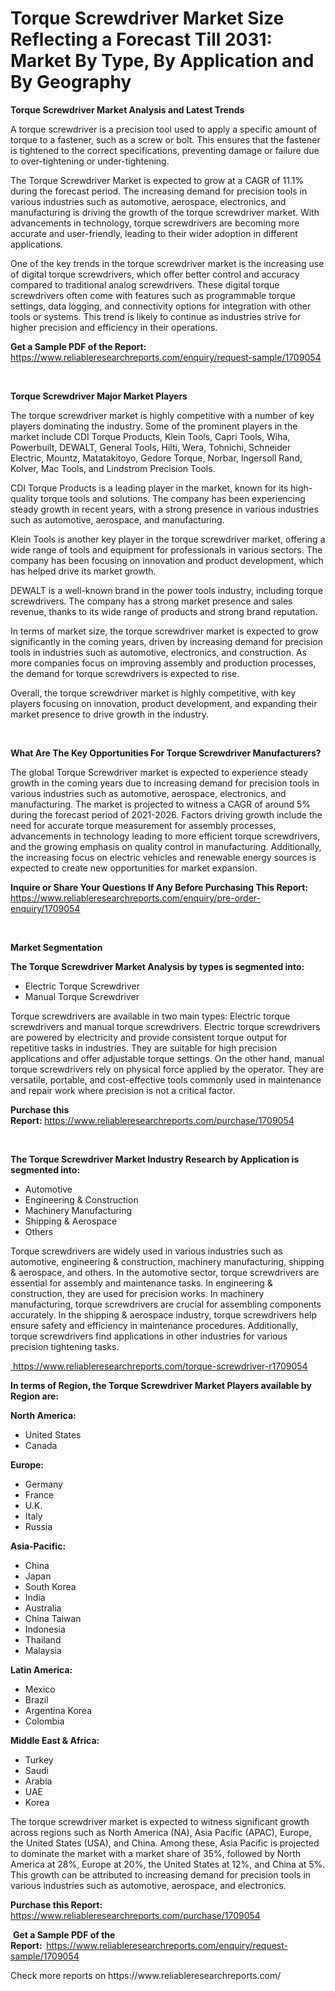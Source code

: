 <p><h1>Torque Screwdriver Market Size Reflecting a Forecast Till 2031: Market By Type, By Application and By Geography</h1></p><p><strong>Torque Screwdriver Market Analysis and Latest Trends</strong></p>
<p><p>A torque screwdriver is a precision tool used to apply a specific amount of torque to a fastener, such as a screw or bolt. This ensures that the fastener is tightened to the correct specifications, preventing damage or failure due to over-tightening or under-tightening.</p><p>The Torque Screwdriver Market is expected to grow at a CAGR of 11.1% during the forecast period. The increasing demand for precision tools in various industries such as automotive, aerospace, electronics, and manufacturing is driving the growth of the torque screwdriver market. With advancements in technology, torque screwdrivers are becoming more accurate and user-friendly, leading to their wider adoption in different applications.</p><p>One of the key trends in the torque screwdriver market is the increasing use of digital torque screwdrivers, which offer better control and accuracy compared to traditional analog screwdrivers. These digital torque screwdrivers often come with features such as programmable torque settings, data logging, and connectivity options for integration with other tools or systems. This trend is likely to continue as industries strive for higher precision and efficiency in their operations.</p></p>
<p><strong>Get a Sample PDF of the Report:&nbsp;</strong> <a href="https://www.reliableresearchreports.com/enquiry/request-sample/1709054">https://www.reliableresearchreports.com/enquiry/request-sample/1709054</a></p>
<p>&nbsp;</p>
<p><strong>Torque Screwdriver Major Market Players</strong></p>
<p><p>The torque screwdriver market is highly competitive with a number of key players dominating the industry. Some of the prominent players in the market include CDI Torque Products, Klein Tools, Capri Tools, Wiha, Powerbuilt, DEWALT, General Tools, Hilti, Wera, Tohnichi, Schneider Electric, Mountz, Matatakitoyo, Gedore Torque, Norbar, Ingersoll Rand, Kolver, Mac Tools, and Lindstrom Precision Tools.</p><p>CDI Torque Products is a leading player in the market, known for its high-quality torque tools and solutions. The company has been experiencing steady growth in recent years, with a strong presence in various industries such as automotive, aerospace, and manufacturing.</p><p>Klein Tools is another key player in the torque screwdriver market, offering a wide range of tools and equipment for professionals in various sectors. The company has been focusing on innovation and product development, which has helped drive its market growth.</p><p>DEWALT is a well-known brand in the power tools industry, including torque screwdrivers. The company has a strong market presence and sales revenue, thanks to its wide range of products and strong brand reputation.</p><p>In terms of market size, the torque screwdriver market is expected to grow significantly in the coming years, driven by increasing demand for precision tools in industries such as automotive, electronics, and construction. As more companies focus on improving assembly and production processes, the demand for torque screwdrivers is expected to rise.</p><p>Overall, the torque screwdriver market is highly competitive, with key players focusing on innovation, product development, and expanding their market presence to drive growth in the industry.</p></p>
<p>&nbsp;</p>
<p><strong>What Are The Key Opportunities For Torque Screwdriver Manufacturers?</strong></p>
<p><p>The global Torque Screwdriver market is expected to experience steady growth in the coming years due to increasing demand for precision tools in various industries such as automotive, aerospace, electronics, and manufacturing. The market is projected to witness a CAGR of around 5% during the forecast period of 2021-2026. Factors driving growth include the need for accurate torque measurement for assembly processes, advancements in technology leading to more efficient torque screwdrivers, and the growing emphasis on quality control in manufacturing. Additionally, the increasing focus on electric vehicles and renewable energy sources is expected to create new opportunities for market expansion.</p></p>
<p><strong>Inquire or Share Your Questions If Any Before Purchasing This Report:</strong> <a href="https://www.reliableresearchreports.com/enquiry/pre-order-enquiry/1709054">https://www.reliableresearchreports.com/enquiry/pre-order-enquiry/1709054</a></p>
<p>&nbsp;</p>
<p><strong>Market Segmentation</strong></p>
<p><strong>The Torque Screwdriver Market Analysis by types is segmented into:</strong></p>
<p><ul><li>Electric Torque Screwdriver</li><li>Manual Torque Screwdriver</li></ul></p>
<p><p>Torque screwdrivers are available in two main types: Electric torque screwdrivers and manual torque screwdrivers. Electric torque screwdrivers are powered by electricity and provide consistent torque output for repetitive tasks in industries. They are suitable for high precision applications and offer adjustable torque settings. On the other hand, manual torque screwdrivers rely on physical force applied by the operator. They are versatile, portable, and cost-effective tools commonly used in maintenance and repair work where precision is not a critical factor.</p></p>
<p><strong>Purchase this Report:&nbsp;</strong><a href="https://www.reliableresearchreports.com/purchase/1709054">https://www.reliableresearchreports.com/purchase/1709054</a></p>
<p>&nbsp;</p>
<p><strong>The Torque Screwdriver Market Industry Research by Application is segmented into:</strong></p>
<p><ul><li>Automotive</li><li>Engineering & Construction</li><li>Machinery Manufacturing</li><li>Shipping & Aerospace</li><li>Others</li></ul></p>
<p><p>Torque screwdrivers are widely used in various industries such as automotive, engineering & construction, machinery manufacturing, shipping & aerospace, and others. In the automotive sector, torque screwdrivers are essential for assembly and maintenance tasks. In engineering & construction, they are used for precision works. In machinery manufacturing, torque screwdrivers are crucial for assembling components accurately. In the shipping & aerospace industry, torque screwdrivers help ensure safety and efficiency in maintenance procedures. Additionally, torque screwdrivers find applications in other industries for various precision tightening tasks.</p></p>
<p><a href="https://www.reliableresearchreports.com/torque-screwdriver-r1709054">&nbsp;https://www.reliableresearchreports.com/torque-screwdriver-r1709054</a></p>
<p><strong>In terms of Region, the Torque Screwdriver Market Players available by Region are:</strong></p>
<p>
    <p> <strong> North America: </strong>
        <ul>
            <li>United States</li>
            <li>Canada</li>
        </ul>
        </p> 
    <p> <strong> Europe: </strong>
        <ul>
            <li>Germany</li>
            <li>France</li>
            <li>U.K.</li>
            <li>Italy</li>
            <li>Russia</li>
        </ul>
        </p> 
    <p> <strong> Asia-Pacific: </strong>
        <ul>
            <li>China</li>
            <li>Japan</li>
            <li>South Korea</li>
            <li>India</li>
            <li>Australia</li>
            <li>China Taiwan</li>
            <li>Indonesia</li>
            <li>Thailand</li>
            <li>Malaysia</li>
        </ul>
        </p> 
    <p> <strong> Latin America: </strong>
        <ul>
            <li>Mexico</li>
            <li>Brazil</li>
            <li>Argentina Korea</li>
            <li>Colombia</li>
        </ul>
        </p> 
    <p> <strong> Middle East & Africa: </strong>
        <ul>
            <li>Turkey</li>
            <li>Saudi</li>
            <li>Arabia</li>
            <li>UAE</li>
            <li>Korea</li>
        </ul>
    </p>
    </p>
<p><p>The torque screwdriver market is expected to witness significant growth across regions such as North America (NA), Asia Pacific (APAC), Europe, the United States (USA), and China. Among these, Asia Pacific is projected to dominate the market with a market share of 35%, followed by North America at 28%, Europe at 20%, the United States at 12%, and China at 5%. This growth can be attributed to increasing demand for precision tools in various industries such as automotive, aerospace, and electronics.</p></p>
<p><strong>Purchase this Report: </strong><a href="https://www.reliableresearchreports.com/purchase/1709054">https://www.reliableresearchreports.com/purchase/1709054</a></p>
<p>&nbsp;<strong>Get a Sample PDF of the Report:&nbsp;&nbsp;</strong><a href="https://www.reliableresearchreports.com/enquiry/request-sample/1709054">https://www.reliableresearchreports.com/enquiry/request-sample/1709054</a></p>
<p><strong></strong></p>
<p>Check more reports on https://www.reliableresearchreports.com/</p>